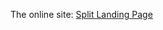 
The online site: <a href="https://lissbethe.github.io/Split-Landing-Page/" target="_blank" >Split Landing Page</a>

